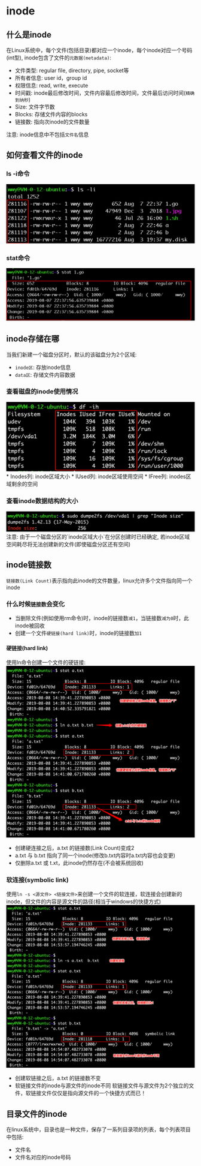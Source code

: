 # inode

## 什么是inode

在Linux系统中，每个文件(包括目录)都对应一个inode，每个inode对应一个号码(int型), inode包含了文件的`元数据(metadata)`:
* 文件类型:  regular file, directory, pipe, socket等
* 所有者信息: user id，group id
* 权限信息: read, write, execute
* 时间戳: inode最后修改时间，文件内容最后修改时间，文件最后访问时间(`精确到纳秒`)
* Size: 文件字节数
* Blocks: 存储文件内容的blocks
* 链接数: 指向次inode的文件数量

注意: inode信息中不包括`文件名`信息

## 如何查看文件的inode

### ls -i命令
<img src="https://github.com/grearter/blog/blob/master/inode/ls.png" />

### stat命令
<img src="https://github.com/grearter/blog/blob/master/inode/stat.png" />

## inode存储在哪
当我们新建一个磁盘分区时，默认的该磁盘分为2个区域: 
* `inode区`: 存放inode信息
* `data区`: 存储文件内容数据

### 查看磁盘的inode使用情况
<img src="https://github.com/grearter/blog/blob/master/inode/df.png" />
* Inodes列: inode区域大小
* IUsed列: inode区域使用空间
* IFree列: inodes区域剩余的空间

### 查看inode数据结构的大小
<img src="https://github.com/grearter/blog/blob/master/inode/inode_size.png" />
注意: 由于一个磁盘分区的`inode区域大小`在分区创建时已经确定, 若inode区域空间耗尽将无法创建新的文件(即使磁盘分区还有空间)

## inode链接数
`链接数(Link Count)`表示指向此inode的文件数量，linux允许多个文件指向同一个inode

### 什么时候`链接数`会变化
* 当删除文件(例如使用rm命令)时，inode的链接数`减1`，当链接数`减为0`时，此inode被回收
* 创建一个文件`硬链接(hard link)`时，inode的链接数`加1`

#### 硬链接(hard link)
使用ln命令创建一个文件的硬链接:
<img src="https://github.com/grearter/blog/blob/master/inode/hard_link.png" />

* 创建硬连接之后，a.txt 的链接数(Link Count)变成2
* a.txt 与 b.txt 指向了同一个inode(修改b.txt内容时a.txt内容也会变更)
* 仅删除a.txt 或 t.xt，此inode仍然存在(不会被系统回收)


### 软连接(symbolic link)
使用`ln -s <源文件> <链接文件>`来创建一个文件的软连接，软连接会创建新的inode，但文件的内容是源文件的路径(相当于windows的快捷方式)
<img src="https://github.com/grearter/blog/blob/master/inode/symbol_link.png" />
* 创建软链接之后，a.txt 的链接数不变
* 软链接文件的inode与源文件的inode不同
软链接文件与源文件为2个独立的文件，软链接文件仅仅是指向源文件的一个快捷方式而已！

## 目录文件的inode
在linux系统中，目录也是一种文件，保存了一系列目录项的列表，每个列表项目中包括:
* 文件名
* 文件名对应的inode号码


